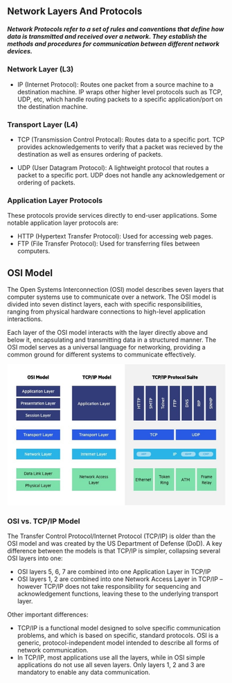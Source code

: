 ## Network Layers And Protocols

##### Network Protocols refer to a set of rules and conventions that define how data is transmitted and received over a network. They establish the methods and procedures for communication between different network devices.

### Network Layer (L3)

- IP (Internet Protocol): Routes one packet from a source machine to a destination machine. IP wraps other higher level protocols such as TCP, UDP, etc, which handle routing packets to a specific application/port on the destination machine.

### Transport Layer (L4)

- TCP (Transmission Control Protocal): Routes data to a specific port. TCP provides acknowledgements to verify that a packet was recieved by the destination as well as ensures ordering of packets.

- UDP (User Datagram Protocol): A lightweight protocol that routes a packet to a specific port. UDP does not handle any acknowledgement or ordering of packets.

### Application Layer Protocols

These protocols provide services directly to end-user applications. Some notable application layer protocols are:
- HTTP (Hypertext Transfer Protocol): Used for accessing web pages.
- FTP (File Transfer Protocol): Used for transferring files between computers.

## OSI Model

The Open Systems Interconnection (OSI) model describes seven layers that computer systems use to communicate over a network. The OSI model is divided into seven distinct layers, each with specific responsibilities, ranging from physical hardware connections to high-level application interactions.

Each layer of the OSI model interacts with the layer directly above and below it, encapsulating and transmitting data in a structured manner. The OSI model serves as a universal language for networking, providing a common ground for different systems to communicate effectively.

<p align="left">
	<img src="files/OSI-vs-TCP/IP-models.jpg">
</p>

### OSI vs. TCP/IP Model
The Transfer Control Protocol/Internet Protocol (TCP/IP) is older than the OSI model and was created by the US Department of Defense (DoD). A key difference between the models is that TCP/IP is simpler, collapsing several OSI layers into one:

- OSI layers 5, 6, 7 are combined into one Application Layer in TCP/IP
- OSI layers 1, 2 are combined into one Network Access Layer in TCP/IP – however TCP/IP does not take responsibility for sequencing and acknowledgement functions, leaving these to the underlying transport layer.

Other important differences:
- TCP/IP is a functional model designed to solve specific communication problems, and which is based on specific, standard protocols. OSI is a generic, protocol-independent model intended to describe all forms of network communication.
- In TCP/IP, most applications use all the layers, while in OSI simple applications do not use all seven layers. Only layers 1, 2 and 3 are mandatory to enable any data communication.
